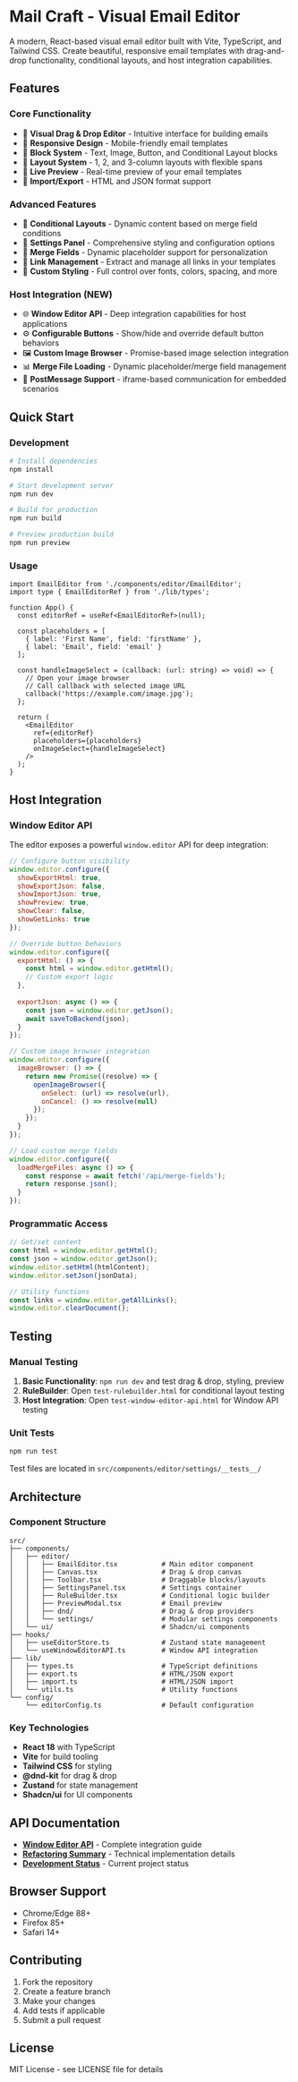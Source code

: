 # Mail Craft - Visual Email Editor

A modern, React-based visual email editor built with Vite, TypeScript, and Tailwind CSS. Create beautiful, responsive email templates with drag-and-drop functionality, conditional layouts, and host integration capabilities.

## Features

### Core Functionality
- 🎨 **Visual Drag & Drop Editor** - Intuitive interface for building emails
- 📱 **Responsive Design** - Mobile-friendly email templates
- 🧱 **Block System** - Text, Image, Button, and Conditional Layout blocks
- 📐 **Layout System** - 1, 2, and 3-column layouts with flexible spans
- 🎯 **Live Preview** - Real-time preview of your email templates
- 💾 **Import/Export** - HTML and JSON format support

### Advanced Features
- 🔀 **Conditional Layouts** - Dynamic content based on merge field conditions
- 🔧 **Settings Panel** - Comprehensive styling and configuration options
- 📝 **Merge Fields** - Dynamic placeholder support for personalization
- 🔗 **Link Management** - Extract and manage all links in your templates
- 🎨 **Custom Styling** - Full control over fonts, colors, spacing, and more

### Host Integration (NEW)
- 🌐 **Window Editor API** - Deep integration capabilities for host applications
- ⚙️ **Configurable Buttons** - Show/hide and override default button behaviors
- 🖼️ **Custom Image Browser** - Promise-based image selection integration
- 📊 **Merge File Loading** - Dynamic placeholder/merge field management
- 💬 **PostMessage Support** - iframe-based communication for embedded scenarios

## Quick Start

### Development

```bash
# Install dependencies
npm install

# Start development server
npm run dev

# Build for production
npm run build

# Preview production build
npm run preview
```

### Usage

```tsx
import EmailEditor from './components/editor/EmailEditor';
import type { EmailEditorRef } from './lib/types';

function App() {
  const editorRef = useRef<EmailEditorRef>(null);
  
  const placeholders = [
    { label: 'First Name', field: 'firstName' },
    { label: 'Email', field: 'email' }
  ];
  
  const handleImageSelect = (callback: (url: string) => void) => {
    // Open your image browser
    // Call callback with selected image URL
    callback('https://example.com/image.jpg');
  };
  
  return (
    <EmailEditor
      ref={editorRef}
      placeholders={placeholders}
      onImageSelect={handleImageSelect}
    />
  );
}
```

## Host Integration

### Window Editor API

The editor exposes a powerful `window.editor` API for deep integration:

```javascript
// Configure button visibility
window.editor.configure({
  showExportHtml: true,
  showExportJson: false,
  showImportJson: true,
  showPreview: true,
  showClear: false,
  showGetLinks: true
});

// Override button behaviors
window.editor.configure({
  exportHtml: () => {
    const html = window.editor.getHtml();
    // Custom export logic
  },
  
  exportJson: async () => {
    const json = window.editor.getJson();
    await saveToBackend(json);
  }
});

// Custom image browser integration
window.editor.configure({
  imageBrowser: () => {
    return new Promise((resolve) => {
      openImageBrowser({
        onSelect: (url) => resolve(url),
        onCancel: () => resolve(null)
      });
    });
  }
});

// Load custom merge fields
window.editor.configure({
  loadMergeFiles: async () => {
    const response = await fetch('/api/merge-fields');
    return response.json();
  }
});
```

### Programmatic Access

```javascript
// Get/set content
const html = window.editor.getHtml();
const json = window.editor.getJson();
window.editor.setHtml(htmlContent);
window.editor.setJson(jsonData);

// Utility functions
const links = window.editor.getAllLinks();
window.editor.clearDocument();
```

## Testing

### Manual Testing

1. **Basic Functionality**: `npm run dev` and test drag & drop, styling, preview
2. **RuleBuilder**: Open `test-rulebuilder.html` for conditional layout testing
3. **Host Integration**: Open `test-window-editor-api.html` for Window API testing

### Unit Tests

```bash
npm run test
```

Test files are located in `src/components/editor/settings/__tests__/`

## Architecture

### Component Structure
```
src/
├── components/
│   ├── editor/
│   │   ├── EmailEditor.tsx           # Main editor component
│   │   ├── Canvas.tsx                # Drag & drop canvas
│   │   ├── Toolbar.tsx               # Draggable blocks/layouts
│   │   ├── SettingsPanel.tsx         # Settings container
│   │   ├── RuleBuilder.tsx           # Conditional logic builder
│   │   ├── PreviewModal.tsx          # Email preview
│   │   ├── dnd/                      # Drag & drop providers
│   │   └── settings/                 # Modular settings components
│   └── ui/                           # Shadcn/ui components
├── hooks/
│   ├── useEditorStore.ts             # Zustand state management
│   └── useWindowEditorAPI.ts         # Window API integration
├── lib/
│   ├── types.ts                      # TypeScript definitions
│   ├── export.ts                     # HTML/JSON export
│   ├── import.ts                     # HTML/JSON import
│   └── utils.ts                      # Utility functions
└── config/
    └── editorConfig.ts               # Default configuration
```

### Key Technologies
- **React 18** with TypeScript
- **Vite** for build tooling
- **Tailwind CSS** for styling
- **@dnd-kit** for drag & drop
- **Zustand** for state management
- **Shadcn/ui** for UI components

## API Documentation

- **[Window Editor API](./WINDOW_EDITOR_API.md)** - Complete integration guide
- **[Refactoring Summary](./REFACTORING_SUMMARY.md)** - Technical implementation details
- **[Development Status](./STATUS.md)** - Current project status

## Browser Support

- Chrome/Edge 88+
- Firefox 85+
- Safari 14+

## Contributing

1. Fork the repository
2. Create a feature branch
3. Make your changes
4. Add tests if applicable
5. Submit a pull request

## License

MIT License - see LICENSE file for details
